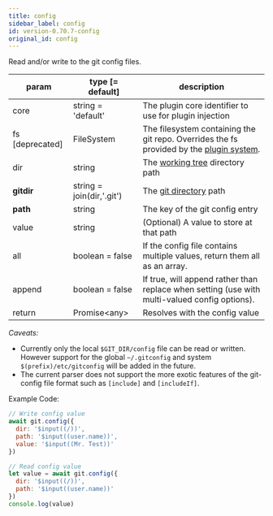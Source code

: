 ```yaml
---
title: config
sidebar_label: config
id: version-0.70.7-config
original_id: config
---
```


Read and/or write to the git config files.

| param           | type [= default]          | description                                                                                               |
| --------------- | ------------------------- | --------------------------------------------------------------------------------------------------------- |
| core            | string = 'default'        | The plugin core identifier to use for plugin injection                                                    |
| fs [deprecated] | FileSystem                | The filesystem containing the git repo. Overrides the fs provided by the [plugin system](./plugin_fs.md). |
| dir             | string                    | The [working tree](dir-vs-gitdir.md) directory path                                                       |
| **gitdir**      | string = join(dir,'.git') | The [git directory](dir-vs-gitdir.md) path                                                                |
| **path**        | string                    | The key of the git config entry                                                                           |
| value           | string                    | (Optional) A value to store at that path                                                                  |
| all             | boolean = false           | If the config file contains multiple values, return them all as an array.                                 |
| append          | boolean = false           | If true, will append rather than replace when setting (use with multi-valued config options).             |
| return          | Promise\<any\>            | Resolves with the config value                                                                            |

*Caveats:*
- Currently only the local `$GIT_DIR/config` file can be read or written. However support for the global `~/.gitconfig` and system `$(prefix)/etc/gitconfig` will be added in the future.
- The current parser does not support the more exotic features of the git-config file format such as `[include]` and `[includeIf]`.

Example Code:

```js live
// Write config value
await git.config({
  dir: '$input((/))',
  path: '$input((user.name))',
  value: '$input((Mr. Test))'
})

// Read config value
let value = await git.config({
  dir: '$input((/))',
  path: '$input((user.name))'
})
console.log(value)
```

<script>
(function rewriteEditLink() {
  const el = document.querySelector('a.edit-page-link.button');
  if (el) {
    el.href = 'https://github.com/isomorphic-git/isomorphic-git/edit/master/src/commands/config.js';
  }
})();
</script>